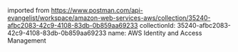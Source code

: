imported from https://www.postman.com/api-evangelist/workspace/amazon-web-services-aws/collection/35240-afbc2083-42c9-4108-83db-0b859aa69233
collectionId: 35240-afbc2083-42c9-4108-83db-0b859aa69233
name: AWS Identity and Access Management